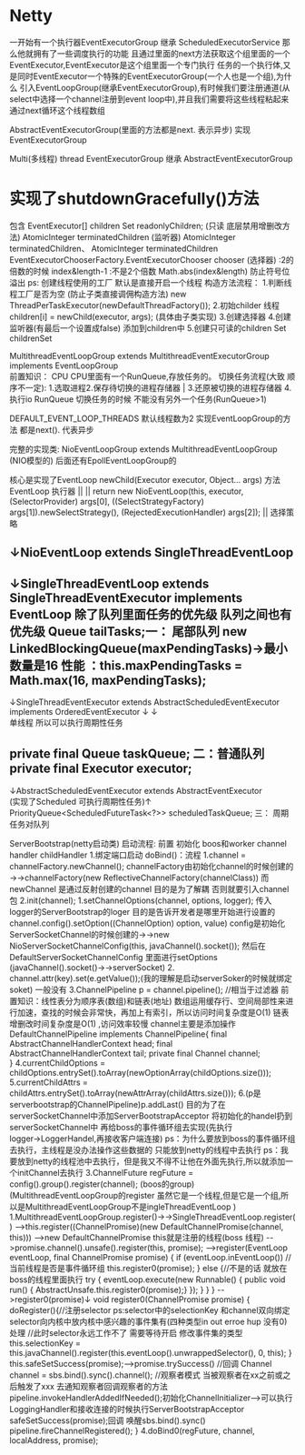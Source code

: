 # Netty

一开始有一个执行器EventExecutorGroup 继承 ScheduledExecutorService 那么他就拥有了一些调度执行的功能
且通过里面的next方法获取这个组里面的一个EventExecutor,EventExecutor是这个组里面一个专门执行
任务的一个执行体,又是同时EventExecutor一个特殊的EventExecutorGroup(一个人也是一个组),为什么
引入EventLoopGroup(继承EventExecutorGroup),有时候我们要注册通道(从select中选择一个channel注册到event loop中),并且我们需要将这些线程粘起来
通过next循环这个线程数组


AbstractEventExecutorGroup(里面的方法都是next.  表示异步)  实现  EventExecutorGroup

Multi(多线程) thread EventExecutorGroup  继承 AbstractEventExecutorGroup
# 实现了shutdownGracefully()方法
包含 EventExecutor[] children 
     Set<EventExecutor> readonlyChildren; (只读 底层禁用增删改方法)
     AtomicInteger terminatedChildren (监听器)  AtomicInteger terminatedChildren、
     AtomicInteger terminatedChildren
     EventExecutorChooserFactory.EventExecutorChooser chooser (选择器)  :2的倍数的时候  index&length-1
                                                                        :不是2个倍数    Math.abs(index&length) 防止符号位溢出
     ps: 创建线程使用的工厂 默认是直接开启一个线程
     构造方法流程：
                1.判断线程工厂是否为空  (防止子类直接调佣构造方法)    new ThreadPerTaskExecutor(newDefaultThreadFactory());
                2.初始childer 线程  children[i] = newChild(executor, args); (具体由子类实现)
                3.创建选择器
                4.创建监听器(有最后一个设置成false) 添加到children中
                5.创建只可读的children   Set<EventExecutor> childrenSet
               
MultithreadEventLoopGroup extends MultithreadEventExecutorGroup implements EventLoopGroup                
前置知识：
  CPU          CPU里面有一个RunQueue,存放任务的。    切换任务流程(大致 顺序不一定): 1.选取进程2.保存待切换的进程存储器
   |                                                            3.还原被切换的进程存储器 4.执行io
RunQueue                                            切换任务的时候 不能没有另外一个任务(RunQueue>1)


DEFAULT_EVENT_LOOP_THREADS  默认线程数为2  实现EventLoopGroup的方法 都是next().  代表异步 

完整的实现类:   NioEventLoopGroup extends MultithreadEventLoopGroup  (NIO模型的)  后面还有EpollEventLoopGroup的

核心是实现了EventLoop newChild(Executor executor, Object... args)   方法
                        EventLoop 执行器
                         ||       ||
return new NioEventLoop(this, executor, (SelectorProvider) args[0],
            ((SelectStrategyFactory) args[1]).newSelectStrategy(), (RejectedExecutionHandler) args[2]);
                    ||
                  选择策略        

↓NioEventLoop extends SingleThreadEventLoop
-----------------
↓SingleThreadEventLoop extends SingleThreadEventExecutor implements EventLoop
除了队列里面任务的优先级 队列之间也有优先级
Queue<Runnable> tailTasks;一： 尾部队列  new LinkedBlockingQueue<Runnable>(maxPendingTasks)→最小数量是16  性能 ：this.maxPendingTasks = Math.max(16, maxPendingTasks);
-----------------
↓SingleThreadEventExecutor extends AbstractScheduledEventExecutor implements OrderedEventExecutor
            ↓                                ↓   
          单线程                        所以可以执行周期性任务

private final Queue<Runnable> taskQueue;  二：普通队列 
private final Executor executor;
-----------------
↓AbstractScheduledEventExecutor extends AbstractEventExecutor  
(实现了Scheduled 可执行周期性任务)↑ 
PriorityQueue<ScheduledFutureTask<?>> scheduledTaskQueue;    三： 周期任务对队列





ServerBootstrap(netty启动类) 启动流程:
前置  初始化 boos和worker  channel  handler childHandler
1.绑定端口启动  doBind()：流程
                1.channel = channelFactory.newChannel();
                            channelFactory由初始化channel的时候创建的→→channelFactory(new ReflectiveChannelFactory<C>(channelClass))
                            而newChannel 是通过反射创建的channel  目的是为了解耦 否则就要引入channel包 
                2.init(channel);
                             1.setChannelOptions(channel, options, logger);
                                    传入logger的ServerBootstrap的loger  目的是告诉开发者是哪里开始进行设置的
                                    channel.config().setOption((ChannelOption<Object>) option, value)
                                    config是初始化ServerSocketChannel的时候创建的→→new NioServerSocketChannelConfig(this, javaChannel().socket());
                                    然后在DefaultServerSocketChannelConfig 里面进行setOptions   (javaChannel().socket()→→serverSocket) 
                             2. channel.attr(key).set(e.getValue());(我的理解是启动serverSoker的时候就绑定soket) 一般没有
                             3.ChannelPipeline p = channel.pipeline();  //相当于过滤器
                                    前置知识：线性表分为顺序表(数组)和链表(地址) 
                                             数组运用缓存行、空间局部性来进行加速，查找的时候会非常快，再加上有索引，所以访问时间复杂度是O(1)
                                             链表增删改时间复杂度是O(1) ,访问效率较慢  channel主要是添加操作
                                    DefaultChannelPipeline implements ChannelPipeline{
                                    final AbstractChannelHandlerContext head;
                                    final AbstractChannelHandlerContext tail;
                                    private final Channel channel;    
                                    }
                             4.currentChildOptions = childOptions.entrySet().toArray(newOptionArray(childOptions.size()));
                             5.currentChildAttrs = childAttrs.entrySet().toArray(newAttrArray(childAttrs.size()));
                             6.(p是serverbootstrap的ChannelPipeline)p.addLast() 目的为了在serverSocketChannel中添加ServerBootstrapAcceptor
                                    将初始化的handel扔到serverSocketChannel中 再给boss的事件循环组去实现(先执行logger→LoggerHandel,再接收客户端连接)
                                    ps：为什么要放到boss的事件循环组去执行，主线程是没办法操作这些数据的 只能放到netty的线程中去执行
                                    ps：我要放到netty的线程池中去执行，但是我又不得不让他在外面先执行,所以就添加一个initChannel去执行
                3.ChannelFuture regFuture = config().group().register(channel);
                                                    (boos的group)  
                                                     (MultithreadEventLoopGroup的register 虽然它是一个线程,但是它是一个组,所以是MultithreadEventLoopGroup不是ingleThreadEventLoop )
                                 1.MultithreadEventLoopGroup.register()→→SingleThreadEventLoop.register()
                                 -->this.register((ChannelPromise)(new DefaultChannelPromise(channel, this)))
                                 -->new DefaultChannelPromise this就是注册的线程(boss 线程)
                                 -->promise.channel().unsafe().register(this, promise);
                                 -->register(EventLoop eventLoop, final ChannelPromise promise) {
                                    if (eventLoop.inEventLoop()) //当前线程是否是事件循环组
                                        this.register0(promise);
                                    } else {//不是的话 就放在boss的线程里面执行
                                       try {
                                             eventLoop.execute(new Runnable() {
                                                public void run() {
                                                AbstractUnsafe.this.register0(promise);}
                                             });
                                           } 
                                    }
                                 }
                                 -->register0(promise)↓
                                    void register0(ChannelPromise promise) {
                                    doRegister(){//注册selector
                                    ps:selector中的selectionKey 和channel双向绑定  selector向内核中放内核中感兴趣的事件集有(四种类型in out erroe hup 没有0) 处理
                                    //此时selector永远工作不了 需要等待开启  修改事件集的类型
                                    this.selectionKey = this.javaChannel().register(this.eventLoop().unwrappedSelector(), 0, this);
                                    }
                                    this.safeSetSuccess(promise);-->promise.trySuccess() //回调 Channel channel = sbs.bind().sync().channel();
                                    //观察者模式 当被观察者在xx之前或之后触发了xxx  去通知观察者回调观察者的方法
                                    pipeline.invokeHandlerAddedIfNeeded();初始化ChannelInitializer-->可以执行LoggingHandler和接收连接的时候执行ServerBootstrapAcceptor
                                    safeSetSuccess(promise);回调 唤醒sbs.bind().sync()
                                    pipeline.fireChannelRegistered();
                                    }
                4.doBind0(regFuture, channel, localAddress, promise);
